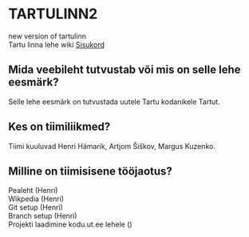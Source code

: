 
# TARTULINN2
new version of tartulinn <br />
Tartu linna lehe wiki [Sisukord](https://github.com/henrihamarik/tartulinn2/wiki/Sisukord)

## Mida veebileht tutvustab või mis on selle lehe eesmärk?
Selle lehe eesmärk on tutvustada uutele Tartu kodanikele Tartut.

## Kes on tiimiliikmed?
Tiimi kuuluvad Henri Hämarik, Artjom Šiškov, Margus Kuzenko.

## Milline on tiimisisene tööjaotus?
Pealeht (Henri)<br />
Wikpedia (Henri)<br />
Git setup (Henri)<br />
Branch setup (Henri)<br />
Projekti laadimine kodu.ut.ee lehele ()

